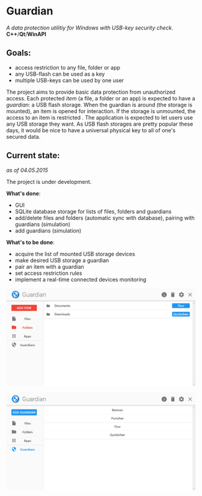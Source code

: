 # Guardian #
 *A data protection utilitiy for Windows with USB-key security check.*  
**C++**/**Qt**/**WinAPI**

## Goals:
* access restriction to any file, folder or app
* any USB-flash can be used as a key
* multiple USB-keys can be used by one user  
  
The project aims to provide basic data protection from unauthorized access. Each protected *item* (a file, a folder or an app) is expected to have a *guardian*: a USB flash storage. When the guardian is around (the storage is mounted), an item is opened for interaction. If the storage is unmounted, the access to an item is restricted . The application is expected to let users use any USB storage they want. As USB flash storages are pretty popular these days, it would be nice to have a universal physical key to all of one's secured data.  
## Current state:
*as of 04.05.2015*
  

The project is under development.  
  
**What's done**:
* GUI
* SQLite database storage for lists of files, folders and guardians
* add/delete files and folders (automatic sync with database), pairing with guardians (simulation)
* add guardians (simulation)

**What's to be done**:
* acquire the list of mounted USB storage devices
* make desired USB storage a guardian
* pair an item with a guardian
* set access restriction rules
* implement a real-time connected devices monitoring 
  
![current look](/Snapshot-folders.jpg "snapshot")  
  
![current look](/Snapshot-guardians.jpg "snapshot")  
